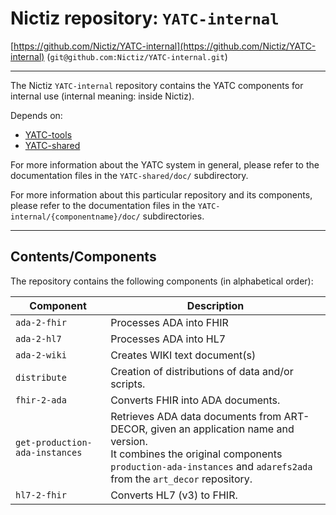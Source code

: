 # Nictiz repository: `YATC-internal`

[https://github.com/Nictiz/YATC-internal](https://github.com/Nictiz/YATC-internal) (`git@github.com:Nictiz/YATC-internal.git`)

-------

The Nictiz `YATC-internal` repository contains the YATC components for internal use (internal meaning: inside Nictiz). 

Depends on:
* [YATC-tools](https://github.com/Nictiz/YATC-tools)
* [YATC-shared](https://github.com/Nictiz/YATC-shared)

For more information about the YATC system in general, please refer to the documentation files in the `YATC-shared/doc/` subdirectory.

For more information about this particular repository and its components, please refer to the documentation files in the `YATC-internal/{componentname}/doc/` subdirectories.

------

## Contents/Components

The repository contains the following components (in alphabetical order):

| Component | Description |
| ----- | ----- | 
| `ada-2-fhir` | Processes ADA into FHIR |
| `ada-2-hl7` | Processes ADA into HL7 |
| `ada-2-wiki` | Creates WIKI text document(s) |
| `distribute` | Creation of distributions of data and/or scripts. |
| `fhir-2-ada` | Converts FHIR into ADA documents. |
| `get-production-ada-instances` | Retrieves ADA data documents from ART-DECOR, given an application name and version.<br/>It combines the original components `production-ada-instances` and `adarefs2ada` from the `art_decor` repository. |
| `hl7-2-fhir` | Converts HL7 (v3) to FHIR. | 

